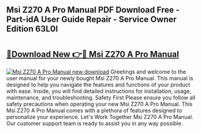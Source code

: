 ## Msi Z270 A Pro Manual PDF Download Free - Part-idA User Guide Repair - Service Owner Edition 63L0l

# <h2><a href="http://bc99107.oget.top/?id=Msi+Z270+A+Pro+Manual">🔗Download New 👉🔴 Msi Z270 A Pro Manual</a></h2>

[![Msi Z270 A Pro Manual new download](https://i.imgur.com/5g1atiW.png)](http://bc99107.oget.top/?id=Msi+Z270+A+Pro+Manual)
Greetings and welcome to the user manual for your newly bought Msi Z270 A Pro Manual. This manual is designed to help you navigate the features and functions of your product with ease. Inside, you will find detailed instructions for installation, usage, maintenance, and troubleshooting. Safety First Please ensure you follow all safety precautions when operating your new Msi Z270 A Pro Manual. This Msi Z270 A Pro Manual comes with a plethora of features designed to personalize your experience. Let's Work Together Msi Z270 A Pro Manual. Our customer support team is ready to assist you in any way possible.
